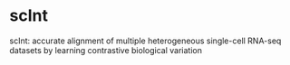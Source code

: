 # scInt
scInt: accurate alignment of multiple heterogeneous single-cell RNA-seq datasets by learning contrastive biological variation
